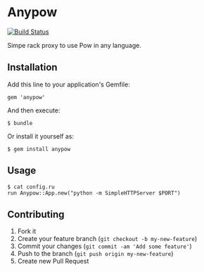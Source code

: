 # Anypow

[![Build Status](https://travis-ci.org/riywo/anypow.png?branch=master)](https://travis-ci.org/riywo/anypow)

Simpe rack proxy to use Pow in any language.

## Installation

Add this line to your application's Gemfile:

    gem 'anypow'

And then execute:

    $ bundle

Or install it yourself as:

    $ gem install anypow

## Usage

    $ cat config.ru
    run Anypow::App.new("python -m SimpleHTTPServer $PORT")

## Contributing

1. Fork it
2. Create your feature branch (`git checkout -b my-new-feature`)
3. Commit your changes (`git commit -am 'Add some feature'`)
4. Push to the branch (`git push origin my-new-feature`)
5. Create new Pull Request
